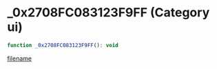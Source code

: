 # _0x2708FC083123F9FF (Category ui)

```js
function _0x2708FC083123F9FF(): void
```

[filename](_0x2708FC083123F9FF_m.md ':include')